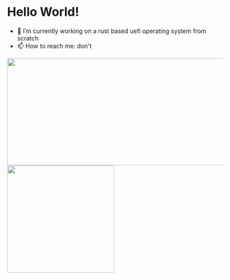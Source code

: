 # Hello World!

- 🔭 I’m currently working on a rust based uefi operating system  from scratch
- 📫 How to reach me: don't

<img align="left" width="1000" height="250" src="(https://github-readme-stats.vercel.app/api/top-langs/?username=IdoMessenberg&layout=compact)(#gh-light-mode-only)">
<img align="left" width="250" height="250" src="(https://github-readme-stats.vercel.app/api/top-langs/?username=IdoMessenberg&layout=compact&theme=dark)(#gh-dark-mode-only)">
